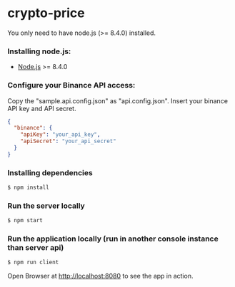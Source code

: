 # crypto-price

You only need to have node.js (>= 8.4.0) installed.

### Installing node.js:

- [Node.js](http://nodejs.org) >= 8.4.0

### Configure your Binance API access:

Copy the "sample.api.config.json" as "api.config.json". 
Insert your binance API key and API secret.

```json
{
  "binance": {
    "apiKey": "your_api_key",
    "apiSecret": "your_api_secret"
  }
}
```

### Installing dependencies
```sh
$ npm install
```

### Run the server locally
```sh
$ npm start
```

### Run the application locally (run in another console instance than server api)
```sh
$ npm run client
```

Open Browser at [http://localhost:8080](http://localhost:8080) to see the app in action.
